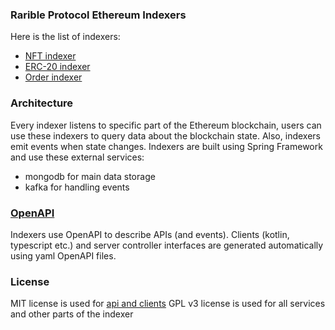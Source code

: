 ### Rarible Protocol Ethereum Indexers

Here is the list of indexers:
- [NFT indexer](./nft)
- [ERC-20 indexer](./erc20)
- [Order indexer](./order)

### Architecture

Every indexer listens to specific part of the Ethereum blockchain, users can use these indexers to query data about the blockchain state. Also, indexers emit events when state changes.
Indexers are built using Spring Framework and use these external services:
- mongodb for main data storage
- kafka for handling events

### [OpenAPI](./api)

Indexers use OpenAPI to describe APIs (and events). Clients (kotlin, typescript etc.) and server controller interfaces are generated automatically using yaml OpenAPI files. 

### License

MIT license is used for [api and clients](./api)
GPL v3 license is used for all services and other parts of the indexer